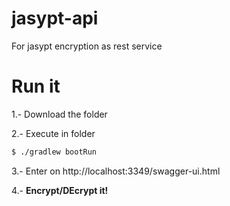 # **jasypt-api**
For jasypt encryption as rest service

# **Run it**
1.- Download the folder

2.- Execute in folder
```sh
$ ./gradlew bootRun
```

3.- Enter on http://localhost:3349/swagger-ui.html

4.- **Encrypt/DEcrypt it!**
